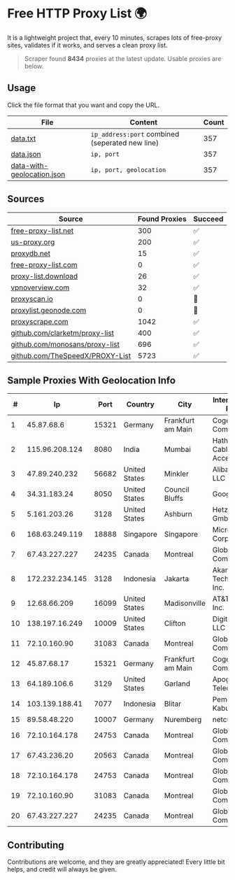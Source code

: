 
# Free HTTP Proxy List 🌍

It is a lightweight project that, every 10 minutes, scrapes lots of free-proxy sites, validates if it works, and serves a clean proxy list.


> Scraper found **8434** proxies at the latest update. Usable proxies are below.

## Usage

Click the file format that you want and copy the URL.


|File|Content|Count|
|----|-------|-----|
|[data.txt](https://raw.githubusercontent.com/themiralay/Proxy-List-World/master/data.txt)|`ip_address:port` combined (seperated new line)|357|
|[data.json](https://raw.githubusercontent.com/themiralay/Proxy-List-World/master/data.json)|`ip, port`|357|
|[data-with-geolocation.json](https://raw.githubusercontent.com/themiralay/Proxy-List-World/master/data-with-geolocation.json)|`ip, port, geolocation`|357|

## Sources

|Source|Found Proxies|Succeed|
|------|-------------|-------|
|[free-proxy-list.net](https://free-proxy-list.net)|300|✅|
|[us-proxy.org](https://www.us-proxy.org)|200|✅|
|[proxydb.net](http://proxydb.net)|15|✅|
|[free-proxy-list.com](https://free-proxy-list.com/?page=&port=&type%5B%5D=http&type%5B%5D=https&up_time=0&search=Search)|0|✅|
|[proxy-list.download](https://www.proxy-list.download/HTTP)|26|✅|
|[vpnoverview.com](https://vpnoverview.com/privacy/anonymous-browsing/free-proxy-servers)|32|✅|
|[proxyscan.io](https://www.proxyscan.io)|0|🚫|
|[proxylist.geonode.com](https://proxylist.geonode.com/api/proxy-list?limit=300&page=1&sort_by=lastChecked&sort_type=desc&protocols=http,https)|0|🚫|
|[proxyscrape.com](https://api.proxyscrape.com/v2/?request=displayproxies&protocol=http&timeout=10000&country=all&ssl=all&anonymity=all)|1042|✅|
|[github.com/clarketm/proxy-list](https://raw.githubusercontent.com/clarketm/proxy-list/master/proxy-list-raw.txt)|400|✅|
|[github.com/monosans/proxy-list](https://raw.githubusercontent.com/monosans/proxy-list/main/proxies/http.txt)|696|✅|
|[github.com/TheSpeedX/PROXY-List](https://raw.githubusercontent.com/TheSpeedX/PROXY-List/master/http.txt)|5723|✅|


## Sample Proxies With Geolocation Info

|#|Ip|Port|Country|City|Internet Service Provider|
|-|--|----|-------|----|-------------------------|
|1|45.87.68.6|15321|Germany|Frankfurt am Main|Cogent Communications|
|2|115.96.208.124|8080|India|Mumbai|Hathway IP over Cable Internet Access|
|3|47.89.240.232|56682|United States|Minkler|Alibaba.com LLC|
|4|34.31.183.24|8050|United States|Council Bluffs|Google LLC|
|5|5.161.203.26|3128|United States|Ashburn|Hetzner Online GmbH|
|6|168.63.249.119|18888|Singapore|Singapore|Microsoft Corporation|
|7|67.43.227.227|24235|Canada|Montreal|GloboTech Communications|
|8|172.232.234.145|3128|Indonesia|Jakarta|Akamai Technologies, Inc.|
|9|12.68.66.209|16099|United States|Madisonville|AT&T Services, Inc.|
|10|138.197.16.249|10009|United States|Clifton|DigitalOcean, LLC|
|11|72.10.160.90|31083|Canada|Montreal|GloboTech Communications|
|12|45.87.68.17|15321|Germany|Frankfurt am Main|Cogent Communications|
|13|64.189.106.6|3129|United States|Garland|Apogee Telecom Inc.|
|14|103.139.188.41|7077|Indonesia|Blitar|Pemerintah Kabupaten Blitar|
|15|89.58.48.220|10007|Germany|Nuremberg|netcup GmbH|
|16|72.10.164.178|24753|Canada|Montreal|GloboTech Communications|
|17|67.43.236.20|20563|Canada|Montreal|GloboTech Communications|
|18|72.10.164.178|24753|Canada|Montreal|GloboTech Communications|
|19|72.10.160.90|31083|Canada|Montreal|GloboTech Communications|
|20|67.43.227.227|24235|Canada|Montreal|GloboTech Communications|



## Contributing

Contributions are welcome, and they are greatly appreciated! Every
little bit helps, and credit will always be given.


